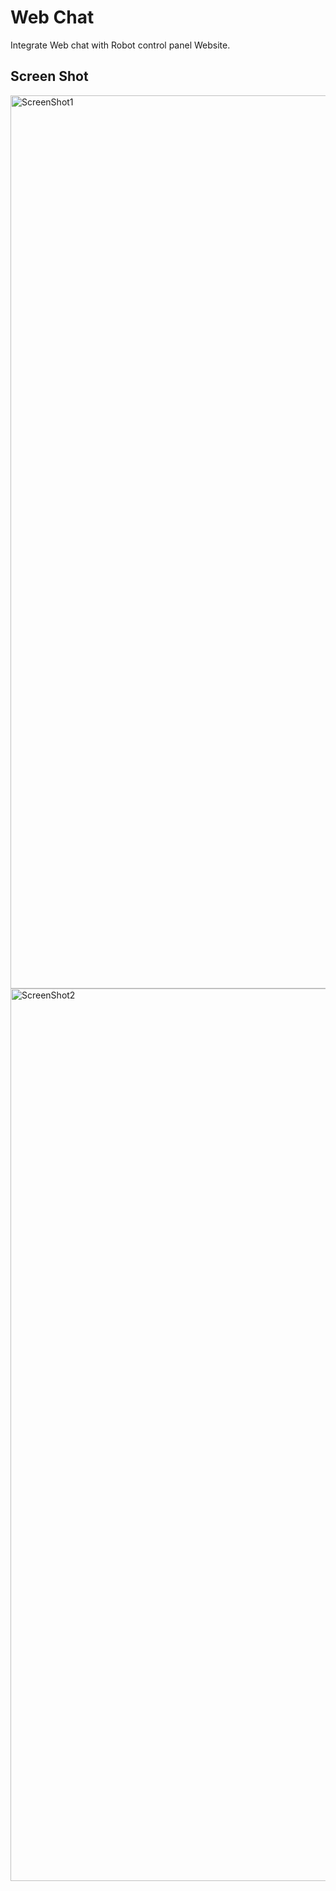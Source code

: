 # Web Chat 
Integrate Web chat with Robot control panel Website.

## Screen Shot
<img width="1429" alt="ScreenShot1" src="https://user-images.githubusercontent.com/27751735/88233197-e7cb6180-cc7f-11ea-9769-39074698e0ee.png">

<img width="1428" alt="ScreenShot2" src="https://user-images.githubusercontent.com/27751735/88233214-eb5ee880-cc7f-11ea-858f-cecd95902492.png">

